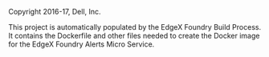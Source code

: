 Copyright 2016-17, Dell, Inc.

This project is automatically populated by the EdgeX Foundry Build Process.
It contains the Dockerfile and other files needed to create the Docker image for the EdgeX Foundry Alerts Micro Service.

